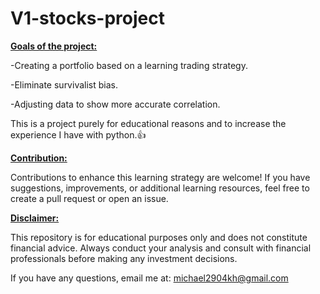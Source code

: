 # V1-stocks-project
<ins>__Goals of the project:__<ins>

  -Creating a portfolio based on a learning trading strategy.
  
  -Eliminate survivalist bias.
  
  -Adjusting data to show more accurate correlation.


This is a project purely for educational reasons and to increase the experience I have with python.👍

<ins>__Contribution:__<ins>

Contributions to enhance this learning strategy are welcome! If you have suggestions, improvements, or additional learning resources, feel free to create a pull request or open an issue.

<ins>__Disclaimer:__<ins>

This repository is for educational purposes only and does not constitute financial advice. Always conduct your analysis and consult with financial professionals before making any investment decisions.

If you have any questions, email me at: michael2904kh@gmail.com
